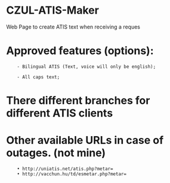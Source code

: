 # CZUL-ATIS-Maker
Web Page to create ATIS text when receiving a reques


# Approved features (options):

        - Bilingual ATIS (Text, voice will only be english);

        - All caps text;


# There different branches for different ATIS clients


# Other available URLs in case of outages. (not mine)
        • http://uniatis.net/atis.php?metar=    
        • http://vacchun.hu/td/esmetar.php?metar=       
